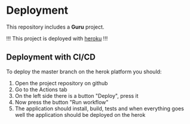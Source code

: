 # Deployment

This repository includes a **Guru** project.

!!!
This project is deployed with [heroku](https://dashboard.heroku.com/)
!!!

## Deployment with CI/CD

To deploy the master branch on the herok platform you should: 

1. Open the project repository on github
2. Go to the Actions tab
3. On the left side there is a button "Deploy", press it
4. Now press the button "Run workflow"
5. The application should install, build, tests and when everything goes well the application should be deployed on the herok